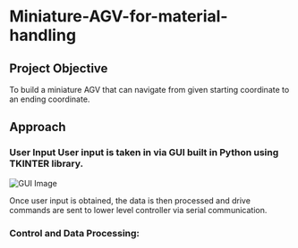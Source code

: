 #  Miniature-AGV-for-material-handling

## **Project Objective**
To build a miniature AGV that can navigate from given starting coordinate to an ending coordinate.

## **Approach**

### User Input User input is taken in via GUI built in Python using TKINTER library. 

![GUI Image](https://github.com/ashiqrahmana/-Miniature-AGV-for-material-handling/tree/main/Images/GUI_Annotated.png)

Once user input is obtained, the data is then processed and drive commands are sent to lower level controller via serial communication.

### Control and Data Processing:
